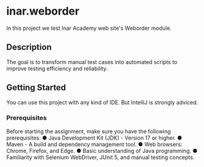 # inar.weborder
In this project we test Inar Academy web site's Weborder module.
## Description
The goal is to transform manual test cases into automated scripts to improve testing efficiency and reliability. 
## Getting Started
You can use this project with any kind of IDE. But IntelliJ is strongly adviced.
### Prerequisites
Before starting the assignment, make sure you have the following prerequisites:
● Java Development Kit (JDK) - Version 17 or higher.
● Maven - A build and dependency management tool.
● Web browsers: Chrome, Firefox, and Edge.
● Basic understanding of Java programming.
● Familiarity with Selenium WebDriver, JUnit 5, and manual testing concepts.
